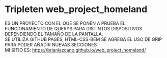 # Tripleten web_project_homeland

ES UN PROYECTO CON EL QUE SE PONEN A PRUEBA EL FUNCIONAMIENTO DE QUERYS PARA DISTINTOS DISPOSITIVOS DEPENDIENDO EL TAMAÑO DE LA PANTALLA.  
SE UTILIZA GITHUB PAGES, HTML-CSS-BEM
SE AGREGA EL USO DE GRIP PARA PODER AÑADIR NUEVAS SECCIONES  
MI SITIO ES: https://brianlazcano.github.io/web_project_homeland/

